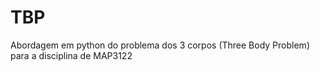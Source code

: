 # TBP
Abordagem em python do problema dos 3 corpos (Three Body Problem) para a disciplina de MAP3122
